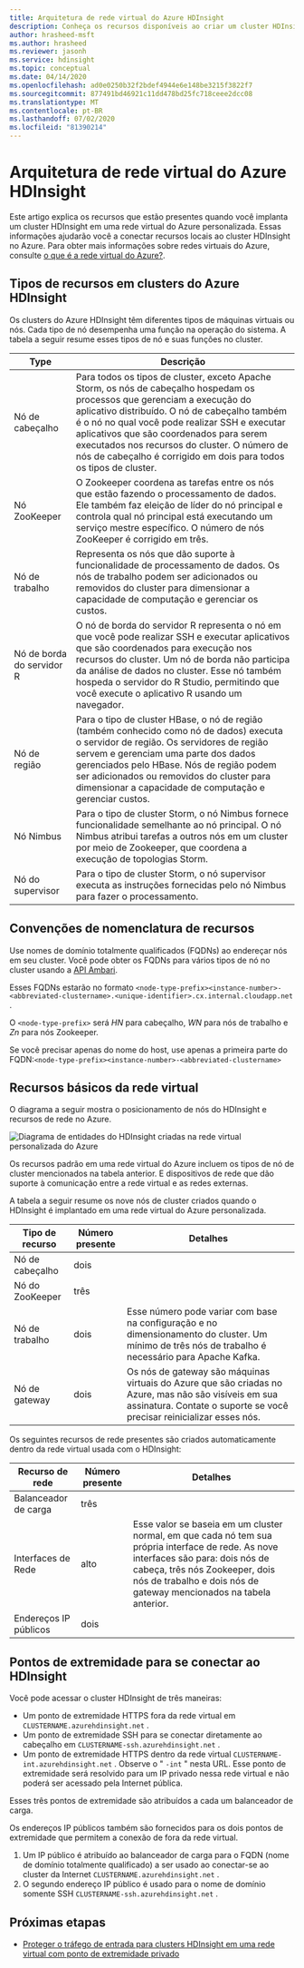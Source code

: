```yaml
---
title: Arquitetura de rede virtual do Azure HDInsight
description: Conheça os recursos disponíveis ao criar um cluster HDInsight em uma rede virtual do Azure.
author: hrasheed-msft
ms.author: hrasheed
ms.reviewer: jasonh
ms.service: hdinsight
ms.topic: conceptual
ms.date: 04/14/2020
ms.openlocfilehash: ad0e0250b32f2bdef4944e6e148be3215f3822f7
ms.sourcegitcommit: 877491bd46921c11dd478bd25fc718ceee2dcc08
ms.translationtype: MT
ms.contentlocale: pt-BR
ms.lasthandoff: 07/02/2020
ms.locfileid: "81390214"
---
```

# <a name="azure-hdinsight-virtual-network-architecture"></a>Arquitetura de rede virtual do Azure HDInsight

Este artigo explica os recursos que estão presentes quando você implanta um cluster HDInsight em uma rede virtual do Azure personalizada. Essas informações ajudarão você a conectar recursos locais ao cluster HDInsight no Azure. Para obter mais informações sobre redes virtuais do Azure, consulte [o que é a rede virtual do Azure?](../virtual-network/virtual-networks-overview.md).

## <a name="resource-types-in-azure-hdinsight-clusters"></a>Tipos de recursos em clusters do Azure HDInsight

Os clusters do Azure HDInsight têm diferentes tipos de máquinas virtuais ou nós. Cada tipo de nó desempenha uma função na operação do sistema. A tabela a seguir resume esses tipos de nó e suas funções no cluster.

| Type | Descrição |
| --- | --- |
| Nó de cabeçalho |  Para todos os tipos de cluster, exceto Apache Storm, os nós de cabeçalho hospedam os processos que gerenciam a execução do aplicativo distribuído. O nó de cabeçalho também é o nó no qual você pode realizar SSH e executar aplicativos que são coordenados para serem executados nos recursos do cluster. O número de nós de cabeçalho é corrigido em dois para todos os tipos de cluster. |
| Nó ZooKeeper | O Zookeeper coordena as tarefas entre os nós que estão fazendo o processamento de dados. Ele também faz eleição de líder do nó principal e controla qual nó principal está executando um serviço mestre específico. O número de nós ZooKeeper é corrigido em três. |
| Nó de trabalho | Representa os nós que dão suporte à funcionalidade de processamento de dados. Os nós de trabalho podem ser adicionados ou removidos do cluster para dimensionar a capacidade de computação e gerenciar os custos. |
| Nó de borda do servidor R | O nó de borda do servidor R representa o nó em que você pode realizar SSH e executar aplicativos que são coordenados para execução nos recursos do cluster. Um nó de borda não participa da análise de dados no cluster. Esse nó também hospeda o servidor do R Studio, permitindo que você execute o aplicativo R usando um navegador. |
| Nó de região | Para o tipo de cluster HBase, o nó de região (também conhecido como nó de dados) executa o servidor de região. Os servidores de região servem e gerenciam uma parte dos dados gerenciados pelo HBase. Nós de região podem ser adicionados ou removidos do cluster para dimensionar a capacidade de computação e gerenciar custos.|
| Nó Nimbus | Para o tipo de cluster Storm, o nó Nimbus fornece funcionalidade semelhante ao nó principal. O nó Nimbus atribui tarefas a outros nós em um cluster por meio de Zookeeper, que coordena a execução de topologias Storm. |
| Nó do supervisor | Para o tipo de cluster Storm, o nó supervisor executa as instruções fornecidas pelo nó Nimbus para fazer o processamento. |

## <a name="resource-naming-conventions"></a>Convenções de nomenclatura de recursos

Use nomes de domínio totalmente qualificados (FQDNs) ao endereçar nós em seu cluster. Você pode obter os FQDNs para vários tipos de nó no cluster usando a [API Ambari](hdinsight-hadoop-manage-ambari-rest-api.md).

Esses FQDNs estarão no formato `<node-type-prefix><instance-number>-<abbreviated-clustername>.<unique-identifier>.cx.internal.cloudapp.net` .

O `<node-type-prefix>` será *HN* para cabeçalho, *WN* para nós de trabalho e *Zn* para nós Zookeeper.

Se você precisar apenas do nome do host, use apenas a primeira parte do FQDN:`<node-type-prefix><instance-number>-<abbreviated-clustername>`

## <a name="basic-virtual-network-resources"></a>Recursos básicos da rede virtual

O diagrama a seguir mostra o posicionamento de nós do HDInsight e recursos de rede no Azure.

![Diagrama de entidades do HDInsight criadas na rede virtual personalizada do Azure](./media/hdinsight-virtual-network-architecture/hdinsight-vnet-diagram.png)

Os recursos padrão em uma rede virtual do Azure incluem os tipos de nó de cluster mencionados na tabela anterior. E dispositivos de rede que dão suporte à comunicação entre a rede virtual e as redes externas.

A tabela a seguir resume os nove nós de cluster criados quando o HDInsight é implantado em uma rede virtual do Azure personalizada.

| Tipo de recurso | Número presente | Detalhes |
| --- | --- | --- |
|Nó de cabeçalho | dois |    |
|Nó do ZooKeeper | três | |
|Nó de trabalho | dois | Esse número pode variar com base na configuração e no dimensionamento do cluster. Um mínimo de três nós de trabalho é necessário para Apache Kafka.  |
|Nó de gateway | dois | Os nós de gateway são máquinas virtuais do Azure que são criadas no Azure, mas não são visíveis em sua assinatura. Contate o suporte se você precisar reinicializar esses nós. |

Os seguintes recursos de rede presentes são criados automaticamente dentro da rede virtual usada com o HDInsight:

| Recurso de rede | Número presente | Detalhes |
| --- | --- | --- |
|Balanceador de carga | três | |
|Interfaces de Rede | alto | Esse valor se baseia em um cluster normal, em que cada nó tem sua própria interface de rede. As nove interfaces são para: dois nós de cabeça, três nós Zookeeper, dois nós de trabalho e dois nós de gateway mencionados na tabela anterior. |
|Endereços IP públicos | dois |    |

## <a name="endpoints-for-connecting-to-hdinsight"></a>Pontos de extremidade para se conectar ao HDInsight

Você pode acessar o cluster HDInsight de três maneiras:

- Um ponto de extremidade HTTPS fora da rede virtual em `CLUSTERNAME.azurehdinsight.net` .
- Um ponto de extremidade SSH para se conectar diretamente ao cabeçalho em `CLUSTERNAME-ssh.azurehdinsight.net` .
- Um ponto de extremidade HTTPS dentro da rede virtual `CLUSTERNAME-int.azurehdinsight.net` . Observe o " `-int` " nesta URL. Esse ponto de extremidade será resolvido para um IP privado nessa rede virtual e não poderá ser acessado pela Internet pública.

Esses três pontos de extremidade são atribuídos a cada um balanceador de carga.

Os endereços IP públicos também são fornecidos para os dois pontos de extremidade que permitem a conexão de fora da rede virtual.

1. Um IP público é atribuído ao balanceador de carga para o FQDN (nome de domínio totalmente qualificado) a ser usado ao conectar-se ao cluster da Internet `CLUSTERNAME.azurehdinsight.net` .
1. O segundo endereço IP público é usado para o nome de domínio somente SSH `CLUSTERNAME-ssh.azurehdinsight.net` .

## <a name="next-steps"></a>Próximas etapas

- [Proteger o tráfego de entrada para clusters HDInsight em uma rede virtual com ponto de extremidade privado](https://azure.microsoft.com/blog/secure-incoming-traffic-to-hdinsight-clusters-in-a-vnet-with-private-endpoint/)
